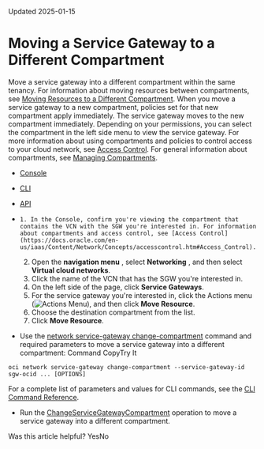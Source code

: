 Updated 2025-01-15
# Moving a Service Gateway to a Different Compartment 
Move a service gateway into a different compartment within the same tenancy.
For information about moving resources between compartments, see [Moving Resources to a Different Compartment](https://docs.oracle.com/iaas/Content/Identity/Tasks/managingcompartments.htm#moveRes).
When you move a service gateway to a new compartment, policies set for that new compartment apply immediately. 
The service gateway moves to the new compartment immediately. Depending on your permissions, you can select the compartment in the left side menu to view the service gateway. 
For more information about using compartments and policies to control access to your cloud network, see [Access Control](https://docs.oracle.com/en-us/iaas/Content/Network/Concepts/accesscontrol.htm#Access_Control). For general information about compartments, see [Managing Compartments](https://docs.oracle.com/iaas/Content/Identity/Tasks/managingcompartments.htm). 
  * [Console](https://docs.oracle.com/en-us/iaas/Content/Network/Tasks/move-sgw.htm)
  * [CLI](https://docs.oracle.com/en-us/iaas/Content/Network/Tasks/move-sgw.htm)
  * [API](https://docs.oracle.com/en-us/iaas/Content/Network/Tasks/move-sgw.htm)


  *     1. In the Console, confirm you're viewing the compartment that contains the VCN with the SGW you're interested in. For information about compartments and access control, see [Access Control](https://docs.oracle.com/en-us/iaas/Content/Network/Concepts/accesscontrol.htm#Access_Control). 
    2. Open the **navigation menu** , select **Networking** , and then select **Virtual cloud networks**.
    3. Click the name of the VCN that has the SGW you're interested in.
    4. On the left side of the page, click **Service Gateways**.
    5. For the service gateway you're interested in, click the Actions menu (![Actions Menu](https://docs.oracle.com/en-us/iaas/Content/libraries/global-images/actions-menu.png)), and then click **Move Resource**.
    6. Choose the destination compartment from the list. 
    7. Click **Move Resource**.
  * Use the [network service-gateway change-compartment](https://docs.oracle.com/iaas/tools/oci-cli/latest/oci_cli_docs/cmdref/network/service-gateway/change-compartment.html) command and required parameters to move a service gateway into a different compartment:
Command
CopyTry It
```
oci network service-gateway change-compartment --service-gateway-id sgw-ocid ... [OPTIONS]
```

For a complete list of parameters and values for CLI commands, see the [CLI Command Reference](https://docs.oracle.com/iaas/tools/oci-cli/latest).
  * Run the [ChangeServiceGatewayCompartment](https://docs.oracle.com/iaas/api/#/en/iaas/latest/ServiceGateway/ChangeServiceGatewayCompartment) operation to move a service gateway into a different compartment.


Was this article helpful?
YesNo

